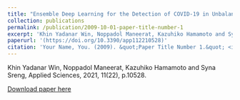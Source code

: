 ```yaml
---
title: "Ensemble Deep Learning for the Detection of COVID-19 in Unbalanced Chest X-ray Dataset"
collection: publications
permalink: /publication/2009-10-01-paper-title-number-1
excerpt: 'Khin Yadanar Win, Noppadol Maneerat, Kazuhiko Hamamoto and Syna Sreng, Applied Sciences, 2021, 11(22), p.10528.'
paperurl: '(https://doi.org/10.3390/app112210528)'
citation: 'Your Name, You. (2009). &quot;Paper Title Number 1.&quot; <i>Journal 1</i>. 1(1).'
---
```

Khin Yadanar Win, Noppadol Maneerat, Kazuhiko Hamamoto and Syna Sreng, Applied Sciences, 2021, 11(22), p.10528.

[Download paper here](http://academicpages.github.io/files/paper1.pdf)


